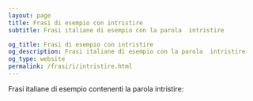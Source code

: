 ```yaml
---
layout: page
title: Frasi di esempio con intristire 
subtitle: Frasi italiane di esempio con la parola  intristire

og_title: Frasi di esempio con intristire 
og_description: Frasi italiane di esempio con la parola  intristire
og_type: website
permalink: /frasi/i/intristire.html
---
```


Frasi italiane di esempio contenenti la parola intristire:


